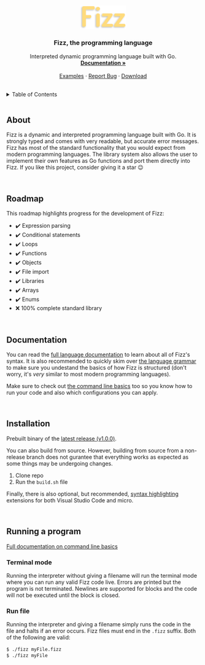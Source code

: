 <br />
<div align="center">
  <img src=".github/logo.svg" alt="Logo" width="120">

  <h3 align="center">Fizz, the programming language</h3>

  <p align="center">
    Interpreted dynamic programming language built with Go.
    <br />
    <a href="https://github.com/jesperkha/Fizz/blob/main/docs/lang.md"><strong>Documentation »</strong></a>
    <br />
    <br />
    <a href="https://github.com/jesperkha/Fizz/tree/main/examples">Examples</a>
    ·
    <a href="https://github.com/jesperkha/Fizz/issues">Report Bug</a>
    ·
    <a href="#installation">Download</a>
  </p> 
</div>

<br>

<details>
  <summary>Table of Contents</summary>
  <ul>
  <li><a href="#about">About</a></li>
  <li><a href="#roadmap">Roadmap</a></li>
  <li><a href="#documentation">Documentation</a></li>
  <li><a href="#installation">Installation</a></li>
  <li><a href="#running-a-program">Running a program</a></li>
  </ul>
</details>

<br>

## About

Fizz is a dynamic and interpreted programming language built with Go. It is strongly typed and comes with very readable, but accurate error messages. Fizz has most of the standard functionality that you would expect from modern programming languages. The library system also allows the user to implement their own features as Go functions and port them directly into Fizz. If you like this project, consider giving it a star 😉

<br>

## Roadmap

This roadmap highlights progress for the development of Fizz:

- ✔️ Expression parsing
- ✔️ Conditional statements
- ✔️ Loops
- ✔️ Functions
- ✔️ Objects
- ✔️ File import
- ✔️ Libraries
- ✔️ Arrays
- ✔️ Enums
- ❌ 100% complete standard library

<br>

## Documentation

You can read the [full language documentation](./docs/lang.md) to learn about all of Fizz's syntax. It is also recommended to quickly skim over [the language grammar](./docs/grammar.md) to make sure you undestand the basics of how Fizz is structured (don't worry, it's _very_ similar to most modern programming languages).

Make sure to check out [the command line basics](./docs/cmd.md) too so you know how to run your code and also which configurations you can apply.

<br>

## Installation

Prebuilt binary of the [latest release (v1.0.0)](https://github.com/jesperkha/Fizz/releases/tag/v1.0.0).

You can also build from source. However, building from source from a non-release branch does not gurantee that everything works as expected as some things may be undergoing changes.

1. Clone repo
2. Run the `build.sh` file

Finally, there is also optional, but recommended, [syntax highlighting](https://github.com/jesperkha/fizz-extensions) extensions for both Visual Studio Code and micro.

<br>

## Running a program

[Full documentation on command line basics](./docs/cmd.md)

### Terminal mode

Running the interpreter without giving a filename will run the terminal mode where you can run any valid Fizz code live. Errors are printed but the program is not terminated. Newlines are supported for blocks and the code will not be executed until the block is closed.

### Run file

Running the interpreter and giving a filename simply runs the code in the file and halts if an error occurs. Fizz files must end in the `.fizz` suffix. Both of the following are valid:

```console
$ ./fizz myFile.fizz
$ ./fizz myFile
```
